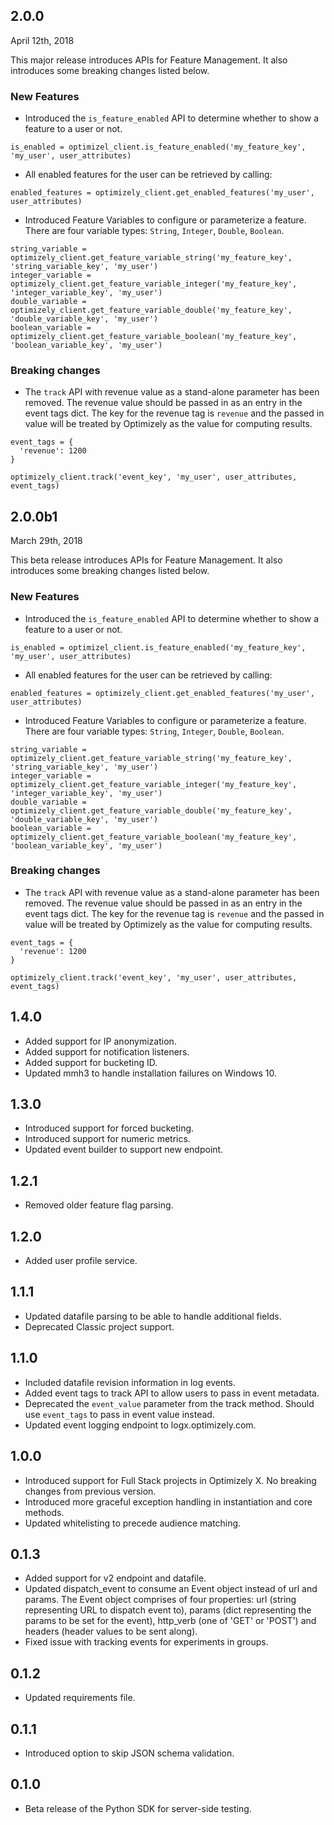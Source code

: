## 2.0.0
April 12th, 2018

This major release introduces APIs for Feature Management. It also introduces some breaking changes listed below.

### New Features
- Introduced the `is_feature_enabled` API to determine whether to show a feature to a user or not.
```
is_enabled = optimizel_client.is_feature_enabled('my_feature_key', 'my_user', user_attributes)
```

- All enabled features for the user can be retrieved by calling:
```
enabled_features = optimizely_client.get_enabled_features('my_user', user_attributes)
```

- Introduced Feature Variables to configure or parameterize a feature. There are four variable types: `String`, `Integer`, `Double`, `Boolean`.
```
string_variable = optimizely_client.get_feature_variable_string('my_feature_key', 'string_variable_key', 'my_user')
integer_variable = optimizely_client.get_feature_variable_integer('my_feature_key', 'integer_variable_key', 'my_user')
double_variable = optimizely_client.get_feature_variable_double('my_feature_key', 'double_variable_key', 'my_user')
boolean_variable = optimizely_client.get_feature_variable_boolean('my_feature_key', 'boolean_variable_key', 'my_user')
```

### Breaking changes
- The `track` API with revenue value as a stand-alone parameter has been removed. The revenue value should be passed in as an entry in the event tags dict. The key for the revenue tag is `revenue` and the passed in value will be treated by Optimizely as the value for computing results.
```
event_tags = {
  'revenue': 1200
}

optimizely_client.track('event_key', 'my_user', user_attributes, event_tags)
```

## 2.0.0b1
March 29th, 2018

This beta release introduces APIs for Feature Management. It also introduces some breaking changes listed below.

### New Features
- Introduced the `is_feature_enabled` API to determine whether to show a feature to a user or not.
```
is_enabled = optimizel_client.is_feature_enabled('my_feature_key', 'my_user', user_attributes)
```

- All enabled features for the user can be retrieved by calling:
```
enabled_features = optimizely_client.get_enabled_features('my_user', user_attributes)
```

- Introduced Feature Variables to configure or parameterize a feature. There are four variable types: `String`, `Integer`, `Double`, `Boolean`.
```
string_variable = optimizely_client.get_feature_variable_string('my_feature_key', 'string_variable_key', 'my_user')
integer_variable = optimizely_client.get_feature_variable_integer('my_feature_key', 'integer_variable_key', 'my_user')
double_variable = optimizely_client.get_feature_variable_double('my_feature_key', 'double_variable_key', 'my_user')
boolean_variable = optimizely_client.get_feature_variable_boolean('my_feature_key', 'boolean_variable_key', 'my_user')
```

### Breaking changes
- The `track` API with revenue value as a stand-alone parameter has been removed. The revenue value should be passed in as an entry in the event tags dict. The key for the revenue tag is `revenue` and the passed in value will be treated by Optimizely as the value for computing results.
```
event_tags = {
  'revenue': 1200
}

optimizely_client.track('event_key', 'my_user', user_attributes, event_tags)
```

## 1.4.0
- Added support for IP anonymization.
- Added support for notification listeners.
- Added support for bucketing ID.
- Updated mmh3 to handle installation failures on Windows 10.

## 1.3.0
- Introduced support for forced bucketing.
- Introduced support for numeric metrics.
- Updated event builder to support new endpoint.

## 1.2.1
- Removed older feature flag parsing.

## 1.2.0
- Added user profile service.

## 1.1.1
- Updated datafile parsing to be able to handle additional fields.
- Deprecated Classic project support.

## 1.1.0
- Included datafile revision information in log events.
- Added event tags to track API to allow users to pass in event metadata.
- Deprecated the `event_value` parameter from the track method. Should use `event_tags` to pass in event value instead.
- Updated event logging endpoint to logx.optimizely.com.

## 1.0.0
- Introduced support for Full Stack projects in Optimizely X. No breaking changes from previous version.
- Introduced more graceful exception handling in instantiation and core methods.
- Updated whitelisting to precede audience matching.

## 0.1.3
- Added support for v2 endpoint and datafile.
- Updated dispatch_event to consume an Event object instead of url and params. The Event object comprises of four properties: url (string representing URL to dispatch event to), params (dict representing the params to be set for the event), http_verb (one of 'GET' or 'POST') and headers (header values to be sent along).
- Fixed issue with tracking events for experiments in groups.

## 0.1.2
- Updated requirements file.

## 0.1.1
- Introduced option to skip JSON schema validation.

## 0.1.0
- Beta release of the Python SDK for server-side testing.